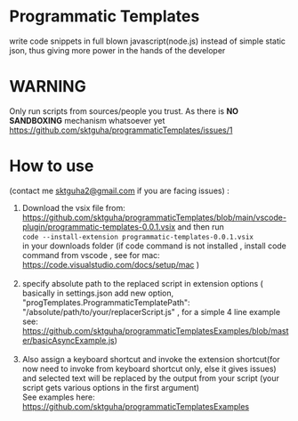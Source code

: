 # Programmatic Templates
write code snippets in full blown javascript(node.js) instead of simple static json, thus giving more power in the hands of the developer
# WARNING 
Only run scripts from sources/people you trust. As there is **NO SANDBOXING** mechanism whatsoever yet https://github.com/sktguha/programmaticTemplates/issues/1<br/>
# How to use
(contact me sktguha2@gmail.com if you are facing issues) : <br/>
1. Download the vsix file from: https://github.com/sktguha/programmaticTemplates/blob/main/vscode-plugin/programmatic-templates-0.0.1.vsix and then run <br/>
`code --install-extension programmatic-templates-0.0.1.vsix` <br/>in your downloads folder (if code command is not installed , install code command from vscode , see for mac: https://code.visualstudio.com/docs/setup/mac ) </br><br/>
2. specify absolute path to the replaced script in extension options ( basically in settings.json add new option, "progTemplates.ProgrammaticTemplatePath": "/absolute/path/to/your/replacerScript.js" , for a simple 4 line example see: https://github.com/sktguha/programmaticTemplatesExamples/blob/master/basicAsyncExample.js)<br/><br/>
3. Also assign a keyboard shortcut and invoke the extension shortcut(for now need to invoke from keyboard shortcut only, else it gives issues) and selected text will be replaced by the output from your script (your script gets various options in the first argument) 
<br/> See examples here: https://github.com/sktguha/programmaticTemplatesExamples

